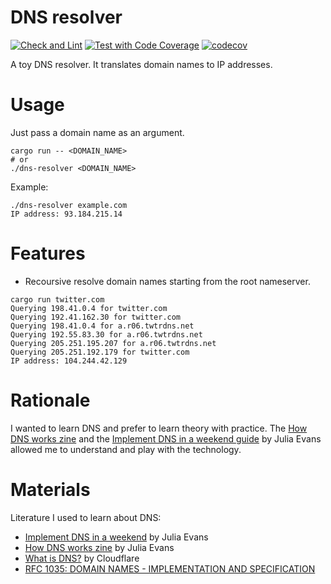 # DNS resolver
[![Check and Lint](https://github.com/themifi/dns-resolver/actions/workflows/check-and-lint.yaml/badge.svg)](https://github.com/themifi/dns-resolver/actions/workflows/check-and-lint.yaml)
[![Test with Code Coverage](https://github.com/themifi/dns-resolver/actions/workflows/test.yaml/badge.svg)](https://github.com/themifi/dns-resolver/actions/workflows/test.yaml)
[![codecov](https://codecov.io/gh/themifi/dns-resolver/graph/badge.svg?token=2KTR62Z4CD)](https://codecov.io/gh/themifi/dns-resolver)

A toy DNS resolver. It translates domain names to IP addresses.

# Usage

Just pass a domain name as an argument.

```
cargo run -- <DOMAIN_NAME>
# or
./dns-resolver <DOMAIN_NAME>
```

Example:

```
./dns-resolver example.com
IP address: 93.184.215.14
```

# Features

- Recoursive resolve domain names starting from the root nameserver.
```
cargo run twitter.com
Querying 198.41.0.4 for twitter.com
Querying 192.41.162.30 for twitter.com
Querying 198.41.0.4 for a.r06.twtrdns.net
Querying 192.55.83.30 for a.r06.twtrdns.net
Querying 205.251.195.207 for a.r06.twtrdns.net
Querying 205.251.192.179 for twitter.com
IP address: 104.244.42.129
```

# Rationale

I wanted to learn DNS and prefer to learn theory with practice. The [How DNS works zine](https://wizardzines.com/zines/dns) and the [Implement DNS in a weekend guide](https://implement-dns.wizardzines.com/) by Julia Evans allowed me to understand and play with the technology.

# Materials

Literature I used to learn about DNS:

- [Implement DNS in a weekend](https://implement-dns.wizardzines.com/) by Julia Evans
- [How DNS works zine](https://wizardzines.com/zines/dns) by Julia Evans
- [What is DNS?](https://www.cloudflare.com/learning/dns/what-is-dns/) by Cloudflare
- [RFC 1035: DOMAIN NAMES - IMPLEMENTATION AND SPECIFICATION](https://datatracker.ietf.org/doc/html/rfc1035)
